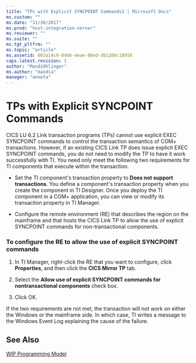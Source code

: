 ```yaml
---
title: "TPs with Explicit SYNCPOINT Commands2 | Microsoft Docs"
ms.custom: ""
ms.date: "11/30/2017"
ms.prod: "host-integration-server"
ms.reviewer: ""
ms.suite: ""
ms.tgt_pltfrm: ""
ms.topic: "article"
ms.assetid: 602a14c9-84b6-4eae-88ed-db1200c18958
caps.latest.revision: 3
author: "MandiOhlinger"
ms.author: "mandia"
manager: "anneta"
---
```

# TPs with Explicit SYNCPOINT Commands
CICS LU 6.2 Link transaction programs (TPs) cannot use explicit EXEC SYNCPOINT commands to control the transaction semantics of COM+ transactions. However, if an existing CICS Link TP does issue explicit EXEC SYNCPOINT commands, you do not need to modify the TP to have it work successfully with TI. You need only meet the following two requirements for TI components that execute within the transaction.  
  
-   Set the TI component's transaction property to **Does not support transactions**. You define a component's transaction property when you create the component in TI Designer. Once you deploy the TI component in a COM+ application, you can view or modify its transaction property in TI Manager.  
  
-   Configure the remote environment (RE) that describes the region on the mainframe and that hosts the CICS Link TP to allow the use of explicit SYNCPOINT commands for non-transactional components.  
  
### To configure the RE to allow the use of explicit SYNCPOINT commands  
  
1.  In TI Manager, right-click the RE that you want to configure, click **Properties**, and then click the **CICS Mirror TP** tab.  
  
2.  Select the **Allow use of explicit SYNCPOINT commands for nontransactional components** check box.  
  
3.  Click OK.  
  
 If the two requirements are not met, the transaction will not work on either the Windows or the mainframe side. In which case, TI writes a message to the Windows Event Log explaining the cause of the failure.  
  
## See Also  
 [WIP Programming Model](../core/wip-programming-model2.md)